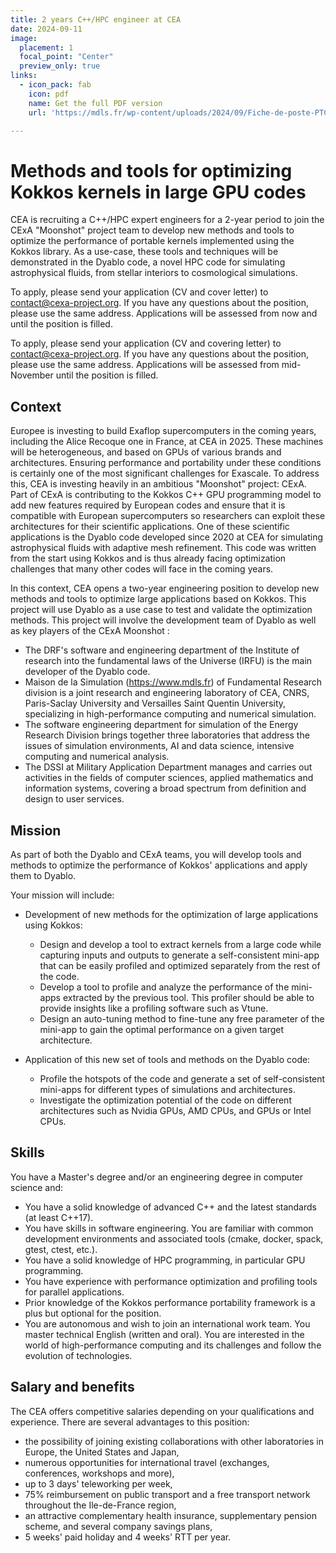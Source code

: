 ```yaml
---
title: 2 years C++/HPC engineer at CEA
date: 2024-09-11
image:
  placement: 1
  focal_point: "Center"
  preview_only: true
links:
  - icon_pack: fab
    icon: pdf
    name: Get the full PDF version
    url: 'https://mdls.fr/wp-content/uploads/2024/09/Fiche-de-poste-PTC-SN-MOONK.pdf'

---
```


# Methods and tools for optimizing Kokkos kernels in large GPU codes

CEA is recruiting a C++/HPC expert engineers for a 2-year period to join the CExA "Moonshot" project team to develop new methods and tools to optimize the performance of portable kernels implemented using the Kokkos library. As a use-case, these tools and techniques will be demonstrated in the Dyablo code, a novel HPC code for simulating astrophysical fluids, from stellar
interiors to cosmological simulations.

To apply, please send your application (CV and cover letter) to contact@cexa-project.org. If you have any questions about
the position, please use the same address. Applications will be assessed from now and until the position is filled.

To apply, please send your application (CV and covering letter) to contact@cexa-project.org. If you have any questions about the position, please use the same address. Applications will be assessed from mid-November until the position is filled.

## Context

Europee is investing to build Exaflop supercomputers in the coming years, including the Alice Recoque one in France, at CEA in 2025. These machines will be heterogeneous, and based on GPUs of various brands and architectures. Ensuring performance and portability under these conditions is certainly one of the most significant challenges for Exascale. To address this, CEA is investing heavily in an ambitious "Moonshot" project: CExA. Part of CExA is contributing to the Kokkos C++ GPU programming model to add new features required by European codes and ensure that it is compatible with European supercomputers so researchers can exploit these architectures for their scientific applications. One of these scientific applications is the Dyablo code developed since 2020 at CEA for simulating astrophysical fluids with adaptive mesh refinement. This code was written from the start using Kokkos and is thus already facing optimization challenges that many other codes will face in the coming years.

In this context, CEA opens a two-year engineering position to develop new methods and tools to optimize large applications based on Kokkos. This project will use Dyablo as a use case to test and validate the optimization methods. This project will involve the development team of Dyablo as well as key players of the CExA Moonshot :

* The DRF's software and engineering department of the Institute of research into the fundamental laws of the Universe (IRFU) is the main developer of the Dyablo code.
* Maison de la Simulation (https://www.mdls.fr) of Fundamental Research division is a joint research and engineering laboratory of CEA, CNRS, Paris-Saclay University and Versailles Saint Quentin University, specializing in high-performance computing and numerical simulation.
* The software engineering department for simulation of the Energy Research Division brings together three laboratories that address the issues of simulation environments, AI and data science, intensive computing and numerical analysis.
* The DSSI at Military Application Department manages and carries out activities in the fields of computer sciences, applied mathematics and information systems, covering a broad spectrum from definition and design to user services.

## Mission

As part of both the Dyablo and CExA teams, you will develop tools and methods to optimize the performance of Kokkos' applications and apply them to Dyablo.

Your mission will include:

* Development of new methods for the optimization of large applications using Kokkos:
  - Design and develop a tool to extract kernels from a large code while capturing inputs and outputs to generate a self-consistent mini-app that can be easily profiled and optimized separately from the rest of the code.
  - Develop a tool to profile and analyze the performance of the mini-apps extracted by the previous tool. This profiler should be able to provide insights like a profiling software such as Vtune.
  - Design an auto-tuning method to fine-tune any free parameter of the mini-app to gain the optimal performance on a given target architecture.

* Application of this new set of tools and methods on the Dyablo code:
  - Profile the hotspots of the code and generate a set of self-consistent mini-apps for different types of simulations and architectures.
  - Investigate the optimization potential of the code on different architectures such as Nvidia GPUs, AMD CPUs, and GPUs or Intel CPUs.

## Skills

You have a Master's degree and/or an engineering degree in computer science and:

* You have a solid knowledge of advanced C++ and the latest standards (at least C++17).
* You have skills in software engineering. You are familiar with common development environments and associated tools (cmake, docker, spack, gtest, ctest, etc.).
* You have a solid knowledge of HPC programming, in particular GPU programming.
* You have experience with performance optimization and profiling tools for parallel applications.
* Prior knowledge of the Kokkos performance portability framework is a plus but optional for the position.
* You are autonomous and wish to join an international work team. You master technical English (written and oral). You are interested in the world of high-performance computing and its challenges and follow the evolution of technologies.


## Salary and benefits

The CEA offers competitive salaries depending on your qualifications and experience.
There are several advantages to this position:

* the possibility of joining existing collaborations with other laboratories in Europe, the United States and Japan,
* numerous opportunities for international travel (exchanges, conferences, workshops and more),
* up to 3 days' teleworking per week,
* 75% reimbursement on public transport and a free transport network throughout the Ile-de-France region,
* an attractive complementary health insurance, supplementary pension scheme, and several company savings plans,
* 5 weeks' paid holiday and 4 weeks' RTT per year.
